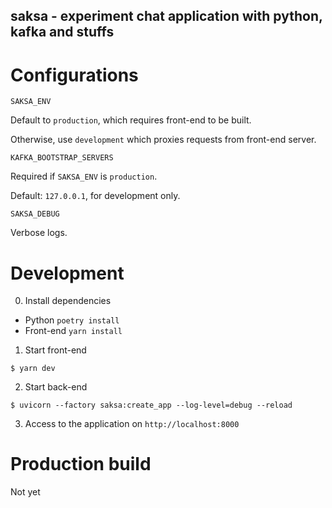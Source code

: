 saksa - experiment chat application with python, kafka and stuffs
---

# Configurations

```
SAKSA_ENV
```
Default to `production`, which requires front-end to be built.

Otherwise, use `development` which proxies requests from front-end server.

```
KAFKA_BOOTSTRAP_SERVERS
```
Required if `SAKSA_ENV` is `production`.

Default: `127.0.0.1`, for development only.

```
SAKSA_DEBUG
```
Verbose logs.

# Development

0. Install dependencies

- Python `poetry install`
- Front-end `yarn install`

1. Start front-end

```
$ yarn dev
```

2. Start back-end

```
$ uvicorn --factory saksa:create_app --log-level=debug --reload
```

3. Access to the application on `http://localhost:8000`

# Production build

Not yet
